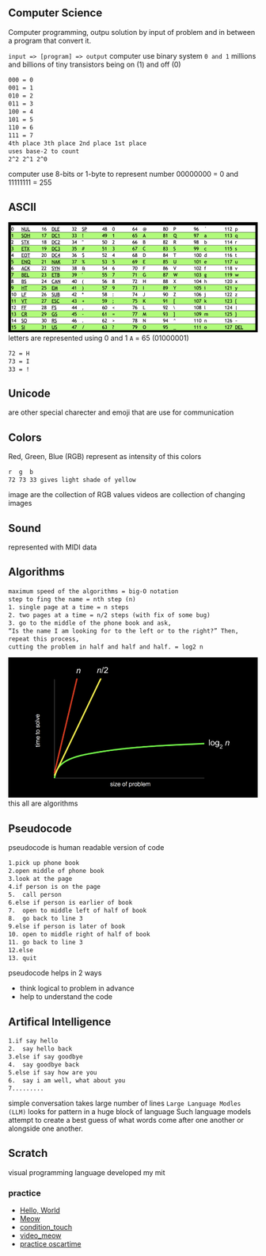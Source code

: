 ## Computer Science
Computer programming, outpu solution by input of problem and in between a program that convert it.

``input => [program] => output``
computer use binary system ``0 and 1``
millions and billions of tiny transistors being on (1) and off (0)
```example how computer counts
000 = 0
001 = 1
010 = 2
011 = 3
100 = 4
101 = 5
110 = 6
111 = 7
4th place 3th place 2nd place 1st place
uses base-2 to count
2^2 2^1 2^0
```
computer use 8-bits or 1-byte to represent number 00000000 = 0 and 11111111 = 255

## ASCII
![](./extra/ascii.png)
letters are represented using 0 and 1
``A`` = 65 (01000001)
```
72 = H
73 = I
33 = !
```

## Unicode
are other special charecter and emoji that are use for communication

## Colors
Red, Green, Blue (RGB)
represent as intensity of this colors
```
r  g  b
72 73 33 gives light shade of yellow
```
image are the collection of RGB values
videos are collection of changing images

## Sound
represented with MIDI data

## Algorithms
```finding single name in phone book
maximum speed of the algorithms = big-O notation
step to fing the name = nth step (n)
1. single page at a time = n steps
2. two pages at a time = n/2 steps (with fix of some bug)
3. go to the middle of the phone book and ask, 
“Is the name I am looking for to the left or to the right?” Then, repeat this process, 
cutting the problem in half and half and half. = log2 n
```
![](./extra/time_vs_size_of_problem.png)
this all are algorithms

## Pseudocode
pseudocode is human readable version of code
```pseudocode of contact book (algorithms)
1.pick up phone book
2.open middle of phone book
3.look at the page
4.if person is on the page
5.  call person
6.else if person is earlier of book
7.  open to middle left of half of book
8.  go back to line 3
9.else if person is later of book
10. open to middle right of half of book
11. go back to line 3
12.else
13. quit
```
pseudocode helps in 2 ways
- think logical to problem in advance
- help to understand the code

## Artifical Intelligence
```sample AI chat bot pseudocode
1.if say hello
2.  say hello back
3.else if say goodbye
4.  say goodbye back
5.else if say how are you
6.  say i am well, what about you
7.........
```
simple conversation takes large number of lines
``Large Language Modles (LLM)`` looks for pattern in a huge block of language
Such language models attempt to create a best guess of what words come after one another or alongside one another.

## Scratch
visual programming language developed my mit
### practice
- [Hello, World](https://scratch.mit.edu/projects/1030514017)
- [Meow](https://scratch.mit.edu/projects/1030515824)
- [condition_touch](https://scratch.mit.edu/projects/1030517517)
- [video_meow](https://scratch.mit.edu/projects/1030519308)
- [practice oscartime](https://scratch.mit.edu/projects/1030519881)
